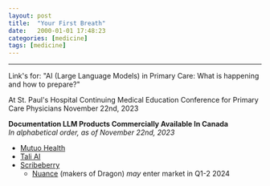 ```yaml
---
layout: post
title:  "Your First Breath"
date:   2000-01-01 17:48:23
categories: [medicine]
tags: [medicine]
---
```




----------


Link's for: 
"AI (Large Language Models) in Primary Care: What is happening and how to prepare?"

At St. Paul's Hospital Continuing Medical Education Conference for Primary Care Physicians November 22nd, 2023

**Documentation LLM Products Commercially Available In Canada**  
*In alphabetical order, as of November 22nd, 2023*
* [Mutuo Health](https://mutuohealth.com/)
* [Tali AI](https://tali.ai/)
* [Scribeberry](https://scribeberry.com/)
    * [Nuance](https://www.nuance.com/healthcare/ambient-clinical-intelligence.html) (makers of Dragon) *may* enter market in Q1-2 2024




